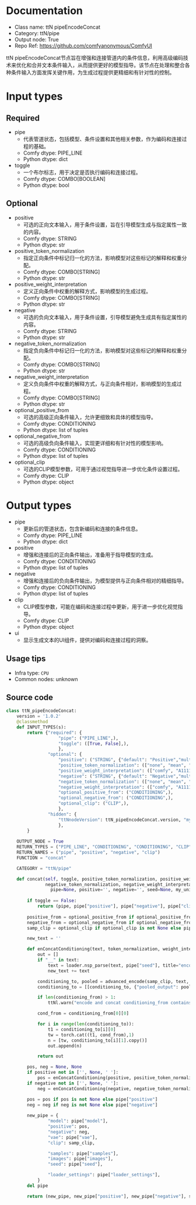 
# Documentation
- Class name: ttN pipeEncodeConcat
- Category: ttN/pipe
- Output node: True
- Repo Ref: https://github.com/comfyanonymous/ComfyUI

ttN pipeEncodeConcat节点旨在增强和连接管道内的条件信息，利用高级编码技术来优化和合并文本条件输入，从而提供更好的模型指导。该节点在处理和整合各种条件输入方面发挥关键作用，为生成过程提供更精细和有针对性的控制。

# Input types
## Required
- pipe
    - 代表管道状态，包括模型、条件设置和其他相关参数，作为编码和连接过程的基础。
    - Comfy dtype: PIPE_LINE
    - Python dtype: dict
- toggle
    - 一个布尔标志，用于决定是否执行编码和连接过程。
    - Comfy dtype: COMBO[BOOLEAN]
    - Python dtype: bool

## Optional
- positive
    - 可选的正向文本输入，用于条件设置，旨在引导模型生成与指定属性一致的内容。
    - Comfy dtype: STRING
    - Python dtype: str
- positive_token_normalization
    - 指定正向条件中标记归一化的方法，影响模型对这些标记的解释和权重分配。
    - Comfy dtype: COMBO[STRING]
    - Python dtype: str
- positive_weight_interpretation
    - 定义正向条件中权重的解释方式，影响模型的生成过程。
    - Comfy dtype: COMBO[STRING]
    - Python dtype: str
- negative
    - 可选的负向文本输入，用于条件设置，引导模型避免生成具有指定属性的内容。
    - Comfy dtype: STRING
    - Python dtype: str
- negative_token_normalization
    - 指定负向条件中标记归一化的方法，影响模型对这些标记的解释和权重分配。
    - Comfy dtype: COMBO[STRING]
    - Python dtype: str
- negative_weight_interpretation
    - 定义负向条件中权重的解释方式，与正向条件相对，影响模型的生成过程。
    - Comfy dtype: COMBO[STRING]
    - Python dtype: str
- optional_positive_from
    - 可选的高级正向条件输入，允许更细致和具体的模型指导。
    - Comfy dtype: CONDITIONING
    - Python dtype: list of tuples
- optional_negative_from
    - 可选的高级负向条件输入，实现更详细和有针对性的模型影响。
    - Comfy dtype: CONDITIONING
    - Python dtype: list of tuples
- optional_clip
    - 可选的CLIP模型参数，可用于通过视觉指导进一步优化条件设置过程。
    - Comfy dtype: CLIP
    - Python dtype: object

# Output types
- pipe
    - 更新后的管道状态，包含新编码和连接的条件信息。
    - Comfy dtype: PIPE_LINE
    - Python dtype: dict
- positive
    - 增强和连接后的正向条件输出，准备用于指导模型的生成。
    - Comfy dtype: CONDITIONING
    - Python dtype: list of tuples
- negative
    - 增强和连接后的负向条件输出，为模型提供与正向条件相对的精细指导。
    - Comfy dtype: CONDITIONING
    - Python dtype: list of tuples
- clip
    - CLIP模型参数，可能在编码和连接过程中更新，用于进一步优化视觉指导。
    - Comfy dtype: CLIP
    - Python dtype: object
- ui
    - 显示生成文本的UI组件，提供对编码和连接过程的洞察。


## Usage tips
- Infra type: `CPU`
- Common nodes: unknown


## Source code
```python
class ttN_pipeEncodeConcat:
    version = '1.0.2'
    @classmethod
    def INPUT_TYPES(s):
        return {"required": {
                    "pipe": ("PIPE_LINE",),
                    "toggle": ([True, False],),
                    },
                "optional": {
                    "positive": ("STRING", {"default": "Positive","multiline": True}),
                    "positive_token_normalization": (["none", "mean", "length", "length+mean"],),
                    "positive_weight_interpretation": (["comfy", "A1111", "compel", "comfy++", "down_weight"],),
                    "negative": ("STRING", {"default": "Negative","multiline": True}),
                    "negative_token_normalization": (["none", "mean", "length", "length+mean"],),
                    "negative_weight_interpretation": (["comfy", "A1111", "compel", "comfy++", "down_weight"],),
                    "optional_positive_from": ("CONDITIONING",),
                    "optional_negative_from": ("CONDITIONING",),
                    "optional_clip": ("CLIP",),
                    },
                "hidden": {
                    "ttNnodeVersion": ttN_pipeEncodeConcat.version, "my_unique_id": "UNIQUE_ID"
                    },
        }
    
    OUTPUT_NODE = True
    RETURN_TYPES = ("PIPE_LINE", "CONDITIONING", "CONDITIONING", "CLIP")
    RETURN_NAMES = ("pipe", "positive", "negative", "clip")
    FUNCTION = "concat"

    CATEGORY = "ttN/pipe"

    def concat(self, toggle, positive_token_normalization, positive_weight_interpretation,
               negative_token_normalization, negative_weight_interpretation,
                 pipe=None, positive='', negative='', seed=None, my_unique_id=None, optional_positive_from=None, optional_negative_from=None, optional_clip=None):
        
        if toggle == False:
            return (pipe, pipe["positive"], pipe["negative"], pipe["clip"])
        
        positive_from = optional_positive_from if optional_positive_from is not None else pipe["positive"] 
        negative_from = optional_negative_from if optional_negative_from is not None else pipe["negative"]
        samp_clip = optional_clip if optional_clip is not None else pipe["clip"]

        new_text = ''

        def enConcatConditioning(text, token_normalization, weight_interpretation, conditioning_from, new_text):
            out = []
            if "__" in text:
                text = loader.nsp_parse(text, pipe["seed"], title="encodeConcat", my_unique_id=my_unique_id)
                new_text += text

            conditioning_to, pooled = advanced_encode(samp_clip, text, token_normalization, weight_interpretation, w_max=1.0, apply_to_pooled='enable')
            conditioning_to = [[conditioning_to, {"pooled_output": pooled}]]

            if len(conditioning_from) > 1:
                ttNl.warn("encode and concat conditioning_from contains more than 1 cond, only the first one will actually be applied to conditioning_to")

            cond_from = conditioning_from[0][0]

            for i in range(len(conditioning_to)):
                t1 = conditioning_to[i][0]
                tw = torch.cat((t1, cond_from),1)
                n = [tw, conditioning_to[i][1].copy()]
                out.append(n)

            return out

        pos, neg = None, None
        if positive not in ['', None, ' ']:
            pos = enConcatConditioning(positive, positive_token_normalization, positive_weight_interpretation, positive_from, new_text)
        if negative not in ['', None, ' ']:
            neg = enConcatConditioning(negative, negative_token_normalization, negative_weight_interpretation, negative_from, new_text)

        pos = pos if pos is not None else pipe["positive"]
        neg = neg if neg is not None else pipe["negative"]
        
        new_pipe = {
                "model": pipe["model"],
                "positive": pos,
                "negative": neg,
                "vae": pipe["vae"],
                "clip": samp_clip,

                "samples": pipe["samples"],
                "images": pipe["images"],
                "seed": pipe["seed"],

                "loader_settings": pipe["loader_settings"],
            }
        del pipe

        return (new_pipe, new_pipe["positive"], new_pipe["negative"], samp_clip, { "ui": { "string": new_text } } )

```
